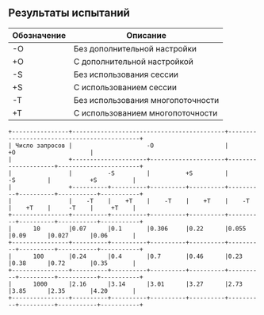 ## Результаты испытаний

| Обозначение | Описание                          |
|-------------|-----------------------------------|
| -O          | Без дополнительной настройки      |
| +O          | С дополнительной настройкой       |
| -S          | Без использования сессии          |
| +S          | С использованием сессии           |
| -T          | Без использования многопоточности |
| +T          | С использованием многопоточности  |


```text
+----------------+-------------------------------------------+---------------------------------------------+
| Число запросов |                     -O                    |                      +O                     |
|                +---------------------+---------------------+---------------------+-----------------------+
|                |          -S         |          +S         |          -S         |           +S          |
|                +----------+----------+----------+----------+----------+----------+-----------+-----------+
|                |    -T    |    +T    |    -T    |    +T    |    -T    |    +T    |     -T    |     +T    |
+----------------+----------+----------+----------+----------+----------+----------+-----------+-----------+
|      10        |0.07      |0.1       |0.306     |0.22      |0.055     |0.09      |0.027      |0.06       | 
+----------------+----------+----------+----------+----------+----------+----------+-----------+-----------+
|      100       |0.24      |0.4       |0.7       |0.46      |0.23      |0.38      |0.72       |0.35       |
+----------------+----------+----------+----------+----------+----------+----------+-----------+-----------+
|      1000      |2.16      |3.14      |3.01      |3.27      |2.73      |3.85      |2.35       |4.20       |
+----------------+----------+----------+----------+----------+----------+----------+-----------+-----------+
```

